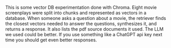 This is some vector DB experimentation done with Chroma. Eight movie screenplays were split into chunks and represented as vectors in a database. When someone asks a question about a movie, the retriever finds the closest vectors needed to answer the questions, synthesizes it, and returns a response. It also lists the pdf source documents it used. The LLM we used could be better. If you use something like a ChatGPT api key next time you should get even better responses.